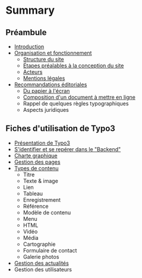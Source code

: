 # Summary

## Préambule
* [Introduction](README.md)
* [Organisation et fonctionnement](organisation-et-fonctionnement-du-site.md)
    * [Structure du site](structure-du-site.md)
    * [Étapes préalables à la conception du site](étapes-préalables-à-la-conception-du-site.md)
    * [Acteurs](acteurs.md)
    * [Mentions légales](mentions-légales.md)
* [Recommandations éditoriales](recommandations-éditoriales.md)
    * [Du papier à l'écran](du-papier-à-lécran.md)
    * [Composition d'un document à mettre en ligne](composition-dun-document-à-mettre-en-ligne.md)
    * Rappel de quelques règles typographiques
    * Aspects juridiques

## Fiches d'utilisation de Typo3
* [Présentation de Typo3](présentation-de-typo3.md)
* [S'identifier et se repérer dans le "Backend"](sidentifier-et-se-repérer-dans-le-backend.md)
* [Charte graphique](charte-graphique.md)
* [Gestion des pages](gestion-des-pages.md)
* [Types de contenu](types-de-contenu.md)
    * Titre
    * Texte & image
    * Lien
    * Tableau
    * Enregistrement
    * Référence
    * Modèle de contenu
    * Menu
    * HTML
    * Vidéo
    * Média
    * Cartographie
    * Formulaire de contact
    * Galerie photos
* [Gestion des actualités](gestion-des-actualités.md)
* Gestion des utilisateurs

